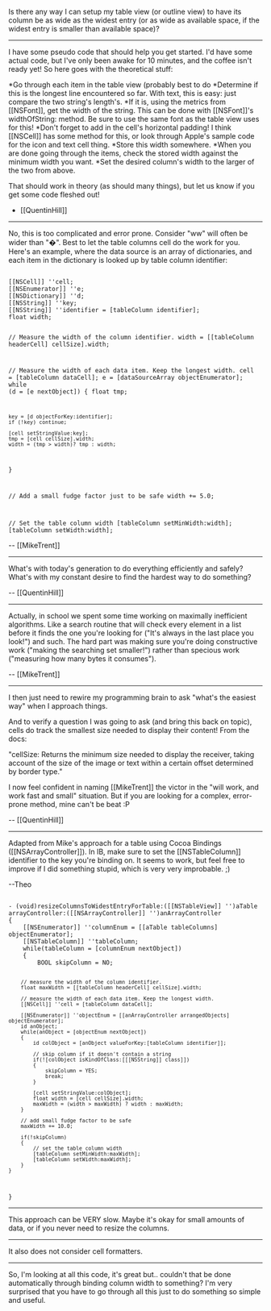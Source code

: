 

Is there any way I can setup my table view (or outline view) to have its column be as wide as the widest entry (or as wide as available space, if the widest entry is smaller than available space)?

----

I have some pseudo code that should help you get started. I'd have some actual code, but I've only been awake for 10 minutes, and the coffee isn't ready yet! So here goes with the theoretical stuff:


*Go through each item in the table view (probably best to do 
*Determine if this is the longest line encountered so far. With text, this is easy: just compare the two string's length's.
*If it is, using the metrics from [[NSFont]], get the width of the string. This can be done with [[NSFont]]'s widthOfString: method. Be sure to use the same font as the table view uses for this!
*Don't forget to add in the cell's horizontal padding! I think [[NSCell]] has some method for this, or look through Apple's sample code for the icon and text cell thing.
*Store this width somewhere.
*When you are done going through the items, check the stored width against the minimum width you want.
*Set the desired column's width to the larger of the two from above.


That should work in theory (as should many things), but let us know if you get some code fleshed out!

- [[QuentinHill]]

----

No, this is too complicated and error prone. Consider "ww" will often be wider than "�". Best to let the table columns cell do the work for you. Here's an example, where the data source is an array of dictionaries, and each item in the dictionary is looked up by table column identifier:

<code>
[[NSCell]] ''cell;
[[NSEnumerator]] ''e;
[[NSDictionary]] ''d;
[[NSString]] ''key;
[[NSString]] ''identifier = [tableColumn identifier];
float width;

// Measure the width of the column identifier.
width = [[tableColumn headerCell] cellSize].width;

// Measure the width of each data item. Keep the longest width.
cell = [tableColumn dataCell];
e = [dataSourceArray objectEnumerator];
while (d = [e nextObject]) {
    float tmp;
    
    key = [d objectForKey:identifier];
    if (!key) continue;
    
    [cell setStringValue:key];
    tmp = [cell cellSize].width;
    width = (tmp > width)? tmp : width;
}

// Add a small fudge factor just to be safe
width += 5.0;

// Set the table column width
[tableColumn setMinWidth:width];
[tableColumn setWidth:width];
</code>

-- [[MikeTrent]]

----

What's with today's generation to do everything efficiently and safely? What's with my constant desire to find the hardest way to do something?

-- [[QuentinHill]]

----

Actually, in school we spent some time working on maximally inefficient algorithms. Like a search routine that will check every element in a list before it finds the one you're looking for ("It's always in the last place you look!") and such. The hard part was making sure you're doing constructive work ("making the searching set smaller!") rather than specious work ("measuring how many bytes it consumes"). 

-- [[MikeTrent]]


----

I then just need to rewire my programming brain to ask "what's the easiest way" when I approach things.

And to verify a question I was going to ask (and bring this back on topic), cells do track the smallest size needed to display their content! From the docs:

"cellSize: Returns the minimum size needed to display the receiver, taking account of the size of the image or text within a certain offset determined by border type."

I now feel confident in naming [[MikeTrent]] the victor in the "will work, and work fast and small" situation. But if you are looking for a complex, error-prone method, mine can't be beat :P

-- [[QuentinHill]]

----

Adapted from Mike's approach for a table using Cocoa Bindings ([[NSArrayController]]). In IB, make sure to set the [[NSTableColumn]] identifier to the key you're binding on. It seems to work, but feel free to improve if I did something stupid, which is very very improbable. ;)

--Theo

<code>
- (void)resizeColumnsToWidestEntryForTable:([[NSTableView]] '')aTable arrayController:([[NSArrayController]] '')anArrayController
{
	[[NSEnumerator]] ''columnEnum = [[aTable tableColumns] objectEnumerator];
	[[NSTableColumn]] ''tableColumn;
	while(tableColumn = [columnEnum nextObject])
	{
		BOOL skipColumn = NO;
	
		// measure the width of the column identifier.
		float maxWidth = [[tableColumn headerCell] cellSize].width;

		// measure the width of each data item. Keep the longest width.
		[[NSCell]] ''cell = [tableColumn dataCell];
	
		[[NSEnumerator]] ''objectEnum = [[anArrayController arrangedObjects] objectEnumerator];
		id anObject;
		while(anObject = [objectEnum nextObject])
		{
			id colObject = [anObject valueForKey:[tableColumn identifier]];
			
			// skip column if it doesn't contain a string
			if(![colObject isKindOfClass:[[[NSString]] class]])
			{
				skipColumn = YES;
				break;
			}
			
			[cell setStringValue:colObject];
			float width = [cell cellSize].width;
			maxWidth = (width > maxWidth) ? width : maxWidth;
		}
		
		// add small fudge factor to be safe
		maxWidth += 10.0;

		if(!skipColumn)
		{
			// set the table column width
			[tableColumn setMinWidth:maxWidth];
			[tableColumn setWidth:maxWidth];		
		}
	}
}
</code>

----
This approach can be VERY slow. Maybe it's okay for small amounts of data, or if you never need to resize the columns. 

----
It also does not consider cell formatters.

----
So, I'm looking at all this code, it's great but.. couldn't that be done automatically through binding column width to something? I'm very surprised that you have to go through all this just to do something so simple and useful.